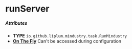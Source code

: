 # runServer

##### Attributes
- **TYPE** `io.github.liplum.mindustry.task.RunMindustry`
- **[On The Fly](../mindustry/concepts.md#on-the-fly)** Can't be accessed during configuration